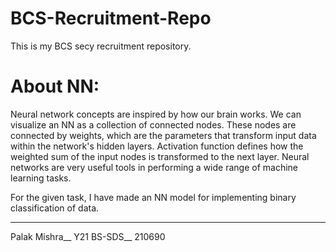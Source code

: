 # BCS-Recruitment-Repo
This is my BCS secy recruitment repository.

# About NN:
Neural network concepts are inspired by how our brain works. We can visualize an NN as a collection of connected nodes. These nodes are connected by weights, which are the parameters that transform input data within the network's hidden layers. Activation function defines how the weighted sum of the input nodes is transformed to the next layer. Neural networks are very useful tools in performing a wide range of machine learning tasks.

For the given task, I have made an NN model for implementing binary classification of data.

---
Palak Mishra__
Y21 BS-SDS__
210690

